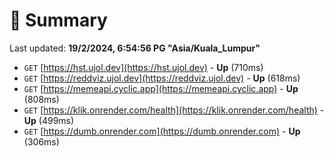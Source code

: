 # 📖 Summary
Last updated: **19/2/2024, 6:54:56 PG "Asia/Kuala_Lumpur"**

- `GET` [https://hst.ujol.dev](https://hst.ujol.dev) - **Up** (710ms)
- `GET` [https://reddviz.ujol.dev](https://reddviz.ujol.dev) - **Up** (618ms)
- `GET` [https://memeapi.cyclic.app](https://memeapi.cyclic.app) - **Up** (808ms)
- `GET` [https://klik.onrender.com/health](https://klik.onrender.com/health) - **Up** (499ms)
- `GET` [https://dumb.onrender.com](https://dumb.onrender.com) - **Up** (306ms)
